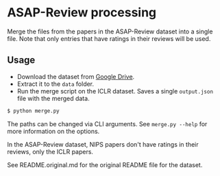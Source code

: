 # ASAP-Review processing

Merge the files from the papers in the ASAP-Review dataset into a single file. Note that
only entries that have ratings in their reviews will be used.

## Usage

- Download the dataset from [Google Drive](https://drive.usercontent.google.com/download?id=1nJdljy468roUcKLbVwWUhMs7teirah75&export=download&authuser=0).
- Extract it to the `data` folder.
- Run the merge script on the ICLR dataset. Saves a single `output.json` file with the
merged data.
```bash
$ python merge.py
```

The paths can be changed via CLI arguments. See `merge.py --help` for more information
on the options.

In the ASAP-Review dataset, NIPS papers don't have ratings in their reviews, only the
ICLR papers.

See README.original.md for the original README file for the dataset.
